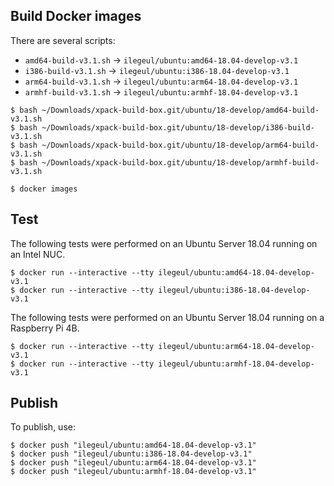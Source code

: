 
## Build Docker images

There are several scripts:

- `amd64-build-v3.1.sh` -> `ilegeul/ubuntu:amd64-18.04-develop-v3.1`
- `i386-build-v3.1.sh` -> `ilegeul/ubuntu:i386-18.04-develop-v3.1`
- `arm64-build-v3.1.sh` -> `ilegeul/ubuntu:arm64-18.04-develop-v3.1`
- `armhf-build-v3.1.sh` -> `ilegeul/ubuntu:armhf-18.04-develop-v3.1`

```console
$ bash ~/Downloads/xpack-build-box.git/ubuntu/18-develop/amd64-build-v3.1.sh
$ bash ~/Downloads/xpack-build-box.git/ubuntu/18-develop/i386-build-v3.1.sh
$ bash ~/Downloads/xpack-build-box.git/ubuntu/18-develop/arm64-build-v3.1.sh
$ bash ~/Downloads/xpack-build-box.git/ubuntu/18-develop/armhf-build-v3.1.sh

$ docker images
```

## Test

The following tests were performed on an Ubuntu Server
18.04 running on an Intel NUC.

```console
$ docker run --interactive --tty ilegeul/ubuntu:amd64-18.04-develop-v3.1
$ docker run --interactive --tty ilegeul/ubuntu:i386-18.04-develop-v3.1
```

The following tests were performed on an Ubuntu Server
18.04 running on a Raspberry Pi 4B.

```console
$ docker run --interactive --tty ilegeul/ubuntu:arm64-18.04-develop-v3.1
$ docker run --interactive --tty ilegeul/ubuntu:armhf-18.04-develop-v3.1
```

## Publish

To publish, use:

```console
$ docker push "ilegeul/ubuntu:amd64-18.04-develop-v3.1"
$ docker push "ilegeul/ubuntu:i386-18.04-develop-v3.1"
$ docker push "ilegeul/ubuntu:arm64-18.04-develop-v3.1"
$ docker push "ilegeul/ubuntu:armhf-18.04-develop-v3.1"
```
